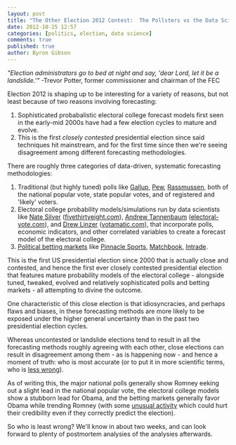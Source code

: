 ```yaml
---
layout: post
title: "The Other Election 2012 Contest:  The Pollsters vs the Data Scientists vs the Political Markets"
date: 2012-10-25 12:57
categories: [politics, election, data science]
comments: true
published: true
author: Byron Gibson
---
```


*"Election administrators go to bed at night and say, 'dear Lord, let it be a landslide.'"* -Trevor Potter, former commissioner and chairman of the FEC

Election 2012 is shaping up to be interesting for a variety of reasons, but not least because of two reasons involving forecasting:

1.  Sophisticated probabalistic electoral college forecast models first seen in the early-mid 2000s have had a few election cycles to mature and evolve.
2.  This is the first *closely contested* presidential election since said techniques hit mainstream, and for the first time since then we're seeing disagreement among different forecasting methodologies.

There are roughly three categories of data-driven, systematic forecasting methodologies:

1.  Traditional (but highly tuned) polls like [Gallup][2], [Pew][14], [Rassmussen][1], both of the national popular vote, state popular votes, and of registered and 'likely' voters.
2.  Electoral college probability models/simulations run by data scientists like [Nate Silver][3] ([fivethirtyeight.com][4]), [Andrew Tannenbaum][5] ([electoral-vote.com][6]), and [Drew Linzer][7] ([votamatic.com][8]), that incorporate polls, economic indicators, and other correlated variables to create a forecast model of the electoral college.
3.  [Political betting markets][13] like [Pinnacle Sports][10], [Matchbook][11], [Intrade][9]. 

This is the first US presidential election since 2000 that is actually close and contested, and hence the first ever closely contested presidential election that features mature probability models of the electoral college - alongside tuned, tweaked, evolved and relatively sophisticated polls and betting markets - all attempting to divine the outcome.  

One characteristic of this close election is that idiosyncracies, and perhaps flaws and biases, in these forecasting methods are more likely to be exposed under the higher general uncertainty than in the past two presidential election cycles.  

Whereas uncontested or landslide elections tend to result in all the forecasting methods roughly agreeing with each other, close elections can result in disagreement among them - as is happening now - and hence a moment of truth: who is most accurate (or to put it in more scientific terms, who is [less wrong][17]).  

As of writing this, the major national polls generally show Romney eeking out a slight lead in the national popular vote, the electoral college models show a stubborn lead for Obama, and the betting markets generally favor Obama while trending Romney (with some [unusual activity][12] which could hurt their credibility even if they correctly predict the election).

So who is least wrong?  We'll know in about two weeks, and can look forward to plenty of postmortem analysies of the analysies afterwards.

[1]:    http://www.rasmussenreports.com/public_content/politics/political_updates/daily_presidential_tracking_poll
[2]:    http://www.gallup.com/poll/154559/US-Presidential-Election-Center.aspx?ref=interactive
[3]:    https://en.wikipedia.org/wiki/Nate_Silver
[4]:    http://fivethirtyeight.com
[5]:    https://en.wikipedia.org/wiki/Andrew_S._Tanenbaum
[6]:    http://www.electoral-vote.com/
[7]:    https://twitter.com/DrewLinzer
[8]:    http://votamatic.org/
[9]:    http://www.intrade.com/v4/misc/scoreboard/ 
[10]:   http://www.pinnaclesports.com/ContestCategory/Politics/Lines.aspx
[11]:   http://www.matchbook.com/matchbook/events/market/?category=138157
[12]:   http://fivethirtyeight.blogs.nytimes.com/2012/10/24/oct-23-the-virtues-and-vices-of-election-prediction-markets/
[13]:   http://www.macroeconomicwoes.com/uncategorized/the-policy-wonks-guide-to-the-presidential-betting-market.html
[14]:   http://pewresearch.org/topics/election'12/
[15]:   http://www.oddschecker.com/specials/politics-and-election/us-presidential-election/winner
[16]:   http://archaeology.about.com/od/quotations/qt/quote95.htm
[17]:   http://serendip.brynmawr.edu/sci_cult/lesswrong/lesswrong/
